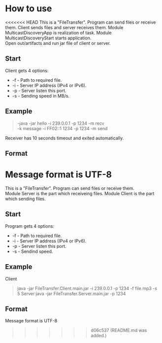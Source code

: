 # How to use
<<<<<<< HEAD
This is a "FileTransfer". Program can send files or receive them. Client sends files and server receives them. 
Module MulticastDiscoveryApp is realization of task. Module MulticastDiscoveryStart starts application.  
Open out/artifacts and run jar file of client or server.
## Start
Client gets 4 options:
* -f - Path to required file. 
* -i - Server IP address (IPv4 or IPv6).
* -p - Server listen this port. 
* -s - Sending speed in MB/s.
## Example
> -java -jar  hello -i 239.0.0.1 -p 1234 -m recv    
> -k message -i FF02::1 1234 -p 1234 -m send

Receiver has 10 seconds timeout and exited automatically. 
## Format
Message format is UTF-8
=======
This is a "FileTransfer". Program can send files or receive them.  
Module Server is the part which receiveing files. Module Client is the part which sending files.
## Start
Program gets 4 options:
* -f - Path to required file.
* -i - Server IP address (IPv4 or IPv6).
* -p - Server listen this port.
* -s - Sendind speed.
## Example
Client
> java -jar FileTransfer.Client.main.jar -i 239.0.0.1 -p 1234 -f file.mp3 -s 5
Server
> java -jar FileTransfer.Server.main.jar -p 1234
## Format
Message format is UTF-8
>>>>>>> d06c537 (README.md was added.)
